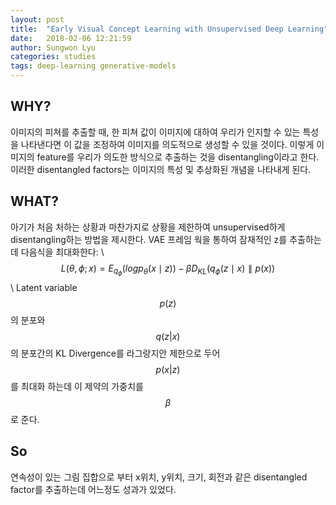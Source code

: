 ```yaml
---
layout: post
title:  "Early Visual Concept Learning with Unsupervised Deep Learning"
date:   2018-02-06 12:21:59
author: Sungwon Lyu
categories: studies
tags: deep-learning generative-models
---
```

## WHY? 
이미지의 피쳐를 추출할 때, 한 피쳐 값이 이미지에 대하여 우리가 인지할 수 있는 특성을 나타낸다면 이 값을 조정하여 이미지를 의도적으로 생성할 수 있을 것이다. 이렇게 이미지의 feature를 우리가 의도한 방식으로 추출하는 것을 disentangling이라고 한다. 이러한 disentangled factors는 이미지의 특성 및 추상화된 개념을 나타내게 된다. 

## WHAT?
아기가 처음 처하는 상황과 마찬가지로 상황을 제한하여 unsupervised하게 disentangling하는 방법을 제시한다. VAE 프레임 웍을 통하여 잠재적인 z를 추출하는데 다음식을 최대화한다: \\
$$L(\theta, \phi ; x) = E_{q_{\phi}}(log p_{\theta}(x \mid z)) - \beta D_{KL}(q_{\phi}(z\mid x)\parallel p(x))$$\\
Latent variable $$p(z)$$의 분포와 $$q(z|x)$$의 분포간의 KL Divergence를 라그랑지안 제한으로 두어 $$p(x|z)$$를 최대화 하는데 이 제약의 가중치를 $$\beta$$로 준다. 

## So
연속성이 있는 그림 집합으로 부터 x위치, y위치, 크기, 회전과 같은 disentangled factor를 추출하는데 어느정도 성과가 있었다. 